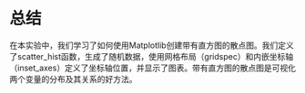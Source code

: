 # 总结

在本实验中，我们学习了如何使用Matplotlib创建带有直方图的散点图。我们定义了scatter_hist函数，生成了随机数据，使用网格布局（gridspec）和内嵌坐标轴（inset_axes）定义了坐标轴位置，并显示了图表。带有直方图的散点图是可视化两个变量的分布及其关系的好方法。
